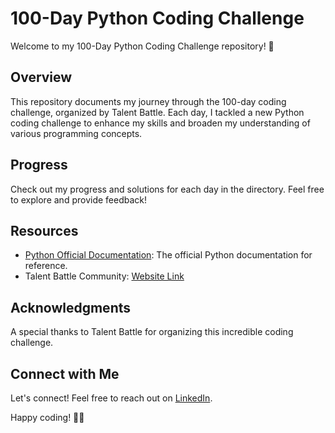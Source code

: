 # 100-Day Python Coding Challenge

Welcome to my 100-Day Python Coding Challenge repository! 🚀

## Overview
This repository documents my journey through the 100-day coding challenge, organized by Talent Battle. Each day, I tackled a new Python coding challenge to enhance my skills and broaden my understanding of various programming concepts.

## Progress
Check out my progress and solutions for each day in the directory. Feel free to explore and provide feedback!

## Resources
- [Python Official Documentation](https://docs.python.org/3/): The official Python documentation for reference.
- Talent Battle Community: [Website Link](https://talentbattle.in/)

## Acknowledgments
A special thanks to Talent Battle for organizing this incredible coding challenge.

## Connect with Me
Let's connect! Feel free to reach out on [LinkedIn](www.linkedin.com/in/nikunj-visavadia-326115200).

Happy coding! 🐍✨
